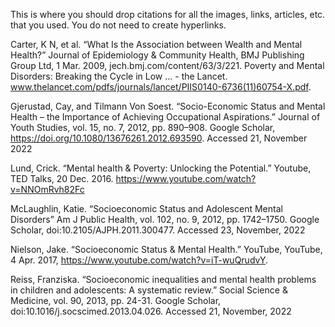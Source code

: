 
This is where you should drop citations for all the images, links, articles, etc. that you used. You do not need to create hyperlinks. 

Carter, K N, et al. “What Is the Association between Wealth and Mental Health?” Journal of Epidemiology & Community Health, BMJ Publishing Group Ltd, 1 Mar. 2009, jech.bmj.com/content/63/3/221. 
Poverty and Mental Disorders: Breaking the Cycle in Low ... - the Lancet. www.thelancet.com/pdfs/journals/lancet/PIIS0140-6736(11)60754-X.pdf.


Gjerustad, Cay, and Tilmann Von Soest. “Socio-Economic Status and Mental Health – the Importance of Achieving Occupational Aspirations.” Journal of Youth Studies, vol. 15, no. 7, 2012, pp. 890–908. Google Scholar, https://doi.org/10.1080/13676261.2012.693590. Accessed 21, November 2022 


Lund, Crick. “Mental health & Poverty: Unlocking the Potential.” Youtube, TED Talks, 20 Dec. 2016. https://www.youtube.com/watch?v=NNOmRvh82Fc 


McLaughlin, Katie. “Socioeconomic Status and Adolescent Mental Disorders” Am J Public Health, vol. 102, no. 9, 2012, pp. 1742–1750. Google Scholar, doi:10.2105/AJPH.2011.300477. Accessed 23, November, 2022   
 
   
Nielson, Jake. “Socioeconomic Status & Mental Health.” YouTube, YouTube, 4 Apr. 2017, https://www.youtube.com/watch?v=iT-wuQrudvY.
  
  
Reiss, Franziska. “Socioeconomic inequalities and mental health problems in children and adolescents: A systematic review.” Social Science & Medicine, vol. 90, 2013, pp. 24-31. Google Scholar, doi:10.1016/j.socscimed.2013.04.026. Accessed 21, November, 2022 


